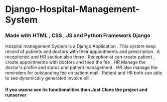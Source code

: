 # Django-Hospital-Management-System
### Made with HTML , CSS , JS and Python Framework Django

Hospital management System is a Django Application . This system keep record of patients and doctors with their appointments and prescription . A receptionist and HR section also there . Receptionist can create patient , create appointments with doctors and feed the fee . HR Manage the doctor's profile and status and patient management . HR also manage the reminders for outstanding fee on patient mail . Patient and HR both can able to see dynamically generated invoice bill .

#### If you wanna see its functionalities then Just Clone the project and runserver 
